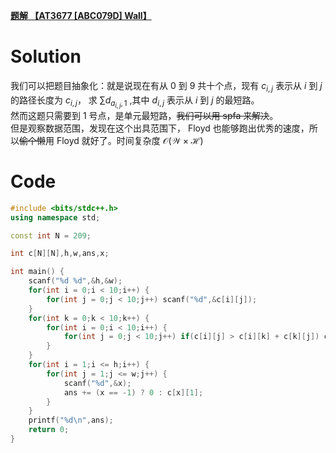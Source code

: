 **[题解 【AT3677 [ABC079D] Wall】](https://www.luogu.com.cn/problem/AT3677)**    
# Solution  

我们可以把题目抽象化：就是说现在有从 0 到 9 共十个点，现有 $c_{i,j}$ 表示从 $i$ 到 $j$ 的路径长度为 $c_{i,j}$， 求 $\sum d_{a_{i,j},1}$ ,其中 $d_{i,j}$ 表示从 $i$ 到 $j$ 的最短路。  
然而这题只需要到 1 号点，是单元最短路，~~我们可以用 spfa 来解决~~。  
但是观察数据范围，发现在这个出具范围下， Floyd 也能够跑出优秀的速度，所以~~偷个懒~~用 Floyd 就好了。时间复杂度 $\mathcal{O(W\times H)}$

# Code  
```cpp
#include <bits/stdc++.h>
using namespace std;

const int N = 209;

int c[N][N],h,w,ans,x;

int main() {
	scanf("%d %d",&h,&w);
	for(int i = 0;i < 10;i++) {
		for(int j = 0;j < 10;j++) scanf("%d",&c[i][j]);
	}
	for(int k = 0;k < 10;k++) {
		for(int i = 0;i < 10;i++) {
			for(int j = 0;j < 10;j++) if(c[i][j] > c[i][k] + c[k][j]) c[i][j] = c[i][k] + c[k][j];
		}
	}
	for(int i = 1;i <= h;i++) {
		for(int j = 1;j <= w;j++) {
			scanf("%d",&x);
			ans += (x == -1) ? 0 : c[x][1];
		}
	}
	printf("%d\n",ans);
	return 0;
}
```